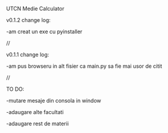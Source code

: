 UTCN Medie Calculator


v0.1.2 change log:

-am creat un exe cu pyinstaller


//



v0.1.1 change log:

-am pus browseru in alt fisier ca main.py sa fie mai usor de citit


//


TO DO:

-mutare mesaje din consola in window

-adaugare alte facultati

-adaugare rest de materii